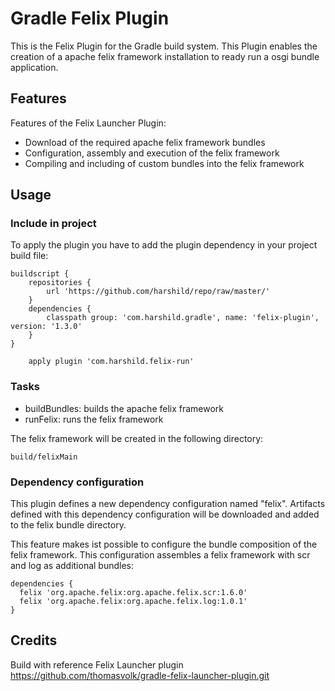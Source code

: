 Gradle Felix Plugin
============================

This is the Felix Plugin for the Gradle build system. This Plugin enables
the creation of a apache felix framework installation to ready run a osgi bundle
application.

Features
--------

Features of the Felix Launcher Plugin:

* Download of the required apache felix framework bundles
* Configuration, assembly and execution of the felix framework
* Compiling and including of custom bundles into the felix framework

Usage
-----
### Include in project ###


To apply the plugin you have to add the plugin dependency in your project build file:

	buildscript {
	    repositories {
	        url 'https://github.com/harshild/repo/raw/master/'
	    }
	    dependencies {
	        classpath group: 'com.harshild.gradle', name: 'felix-plugin', version: '1.3.0'
	    }
	}

        apply plugin 'com.harshild.felix-run'

### Tasks ###

 * buildBundles: builds the apache felix framework
 * runFelix: runs the felix framework

The felix framework will be created in the following directory:

	build/felixMain

### Dependency configuration ###

This plugin defines a new dependency configuration named "felix".
Artifacts defined with this dependency configuration will be downloaded and
added to the felix bundle directory.

This feature makes ist possible to configure the bundle composition of the
felix framework. This configuration assembles a felix framework with
scr and log as additional bundles:

	dependencies {
	  felix 'org.apache.felix:org.apache.felix.scr:1.6.0'
	  felix 'org.apache.felix:org.apache.felix.log:1.0.1'
	}

Credits
-----

Build with reference Felix Launcher plugin
 https://github.com/thomasvolk/gradle-felix-launcher-plugin.git
